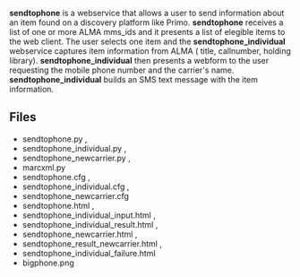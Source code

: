 **sendtophone** is a webservice that allows a user to 
send information about an item found on a discovery platform
like Primo.
**sendtophone** receives a list of one or more ALMA mms_ids and
it presents a list of elegible items to the web client. 
The user selects one item
and the **sendtophone_individual** webservice captures item information
from ALMA ( title, callnumber, holding library). **sendtophone_individual** 
then presents a webform
to the user requesting the mobile phone number and the carrier's name.
**sendtophone_individual** builds an SMS text message with the item 
information.

## Files ##
  - sendtophone.py ,
  - sendtophone_individual.py ,
  - sendtophone_newcarrier.py ,
  - marcxml.py
  - sendtophone.cfg , 
  - sendtophone_individual.cfg ,
  - sendtophone_newcarrier.cfg
  - sendtophone.html ,
  - sendtophone_individual_input.html ,
  - sendtophone_individual_result.html ,
  - sendtophone_newcarrier.html ,
  - sendtophone_result_newcarrier.html ,
  - sendtophone_individual_failure.html 
  - bigphone.png
